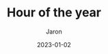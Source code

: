 ---
title: Hour of the year
date: 2023-01-02 
categories: [Arduino]
tags: [programming, pcb]     # TAG names should always be lowercase
author: Jaron
image:
  path: /assetsweb/hourofyear/houry.jpg
  lqip: 
  alt: 
---